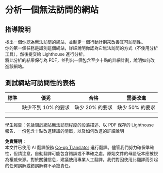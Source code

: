 <!--
CO_OP_TRANSLATOR_METADATA:
{
  "original_hash": "a258597a194e77d4fd469b3cd976b29e",
  "translation_date": "2025-08-25T23:04:41+00:00",
  "source_file": "1-getting-started-lessons/3-accessibility/assignment.md",
  "language_code": "mo"
}
-->
# 分析一個無法訪問的網站

## 指導說明

找出一個你認為無法訪問的網站，並制定一個行動計劃來改善其可訪問性。  
你的第一個任務是識別這個網站，詳細說明你認為它無法訪問的方式（不使用分析工具），然後提交給 Lighthouse 進行分析。  
將此分析的結果保存為 PDF，並列出一個包含至少十點的詳細計劃，說明如何改進該網站。

## 測試網站可訪問性的表格

| 標準     | 優秀       | 合格       | 需要改進         |
|----------|-----------|----------|----------------|
|          | 缺少不到 10% 的要求 | 缺少 20% 的要求 | 缺少 50% 的要求 |

----
學生報告：包括關於網站無法訪問程度的段落描述、以 PDF 保存的 Lighthouse 報告、一份包含十點改進建議的清單，以及如何改進的詳細說明

**免責聲明**：  
本文件已使用 AI 翻譯服務 [Co-op Translator](https://github.com/Azure/co-op-translator) 進行翻譯。儘管我們努力確保準確性，但請注意，自動翻譯可能包含錯誤或不準確之處。原始文件的母語版本應被視為權威來源。對於關鍵信息，建議使用專業人工翻譯。我們對因使用此翻譯而引起的任何誤解或錯誤解釋不承擔責任。